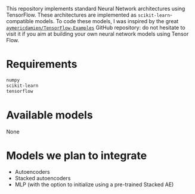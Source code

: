 This repository implements standard Neural Network architectures using TensorFlow.
These architectures are implemented as `scikit-learn`-compatible models.
To code these models, I was inspired by the great 
[`aymericdamien/TensorFlow-Examples`](https://github.com/aymericdamien/TensorFlow-Examples) GitHub repository: 
do not hesitate to visit it if you aim at building your own neural network models using Tensor Flow.  

# Requirements

```bash
numpy
scikit-learn
tensorflow
```

# Available models

None

# Models we plan to integrate

* Autoencoders
* Stacked autoencoders
* MLP (with the option to initialize using a pre-trained Stacked AE)

